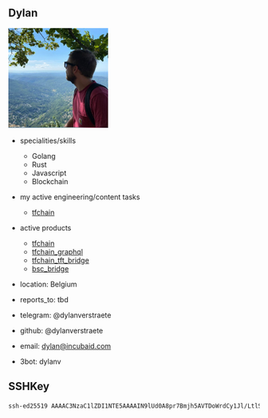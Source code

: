 ## Dylan


<img src="img/dylan.jpg" alt="img" width=200px />

- specialities/skills
  - Golang
  - Rust
  - Javascript
  - Blockchain
- my active engineering/content tasks
  - [tfchain](https://github.com/orgs/threefoldtech/projects/172/views/13?filterQuery=assignee%3ADylanVerstraete+)
- active products
  - [tfchain](https://github.com/threefoldtech/tfchain)
  - [tfchain_graphql](https://github.com/threefoldtech/tfchain_graphql)
  - [tfchain_tft_bridge](https://github.com/threefoldtech/tfchain_tft_bridge)
  - [bsc_bridge](https://github.com/threefoldfoundation/tft)
- location: Belgium
- reports_to: tbd

- telegram: @dylanverstraete 
- github: @dylanverstraete
- email: dylan@incubaid.com 
- 3bot: dylanv

## SSHKey

```bash
ssh-ed25519 AAAAC3NzaC1lZDI1NTE5AAAAIN9lUd0A8pr7Bmjh5AVTDoWrdCy1Jl/LtlSIgHRH9PEV dylan_verstraete1@hotmail.com
```

